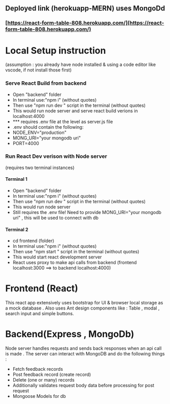 ## Deployed link (herokuapp-MERN) uses MongoDd

### [https://react-form-table-808.herokuapp.com/](https://react-form-table-808.herokuapp.com/)

# Local Setup instruction

(assumption : you already have node installed & using a code editor like vscode, if not install those first)

### Serve React Build from backend

- Open "backend" folder
- In terminal use:"npm i" (without quotes)
- Then use "npm run dev " script in the terminal (without quotes)
- This would run node server and serve react build verions in localhost:4000
- \*\*\* requires .env file at the level as server.js file
- .env should contain the following:
- NODE_ENV="production"
- MONG_URI="your mongodb uri"
- PORT=4000

### Run React Dev verison with Node server

(requires two terminal instances)

#### Terminal 1

- Open "backend" folder
- In terminal use:"npm i" (without quotes)
- Then use "npm run dev " script in the terminal (without quotes)
- This would run node server
- Still requires the .env file! Need to provide MONG_URI="your mongodb uri" , this will be used to connect with db

#### Terminal 2

- cd frontend (folder)
- In terminal use:"npm i" (without quotes)
- Then use "npm start " script in the terminal (without quotes)
- This would start react development server
- React uses proxy to make api calls from backend (frontend localhost:3000 ==> to backend localhost:4000)

# Frontend (React)

This react app extensively uses bootstrap for UI & browser local storage as a mock database .
Also uses Ant design components like :
Table , modal , search input and simple buttons.

# Backend(Express , MongoDb)

Node server handles requests and sends back responses when an api call is made .
The server can interact with MongoDB and do the following things :

- Fetch feedback records
- Post feedback record (create record)
- Delete (one or many) records
- Additionally validates request body data before processing for post request
- Mongoose Models for db
